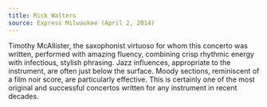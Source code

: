 ```yaml
---
title: Rick Walters
source: Express Milwaukee (April 2, 2014)
---
```

Timothy McAllister, the saxophonist virtuoso for whom this concerto was written, performed with amazing fluency, combining crisp rhythmic energy with infectious, stylish phrasing. Jazz influences, appropriate to the instrument, are often just below the surface. Moody sections, reminiscent of a film noir score, are particularly effective. This is certainly one of the most original and successful concertos written for any instrument in recent decades.